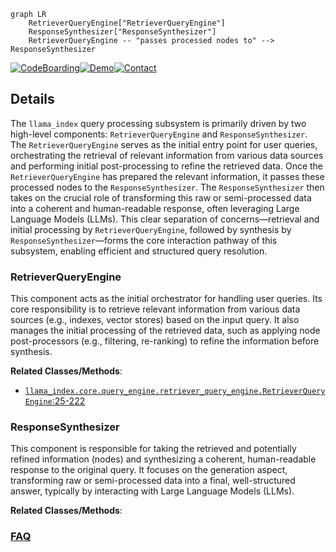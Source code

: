```mermaid
graph LR
    RetrieverQueryEngine["RetrieverQueryEngine"]
    ResponseSynthesizer["ResponseSynthesizer"]
    RetrieverQueryEngine -- "passes processed nodes to" --> ResponseSynthesizer
```

[![CodeBoarding](https://img.shields.io/badge/Generated%20by-CodeBoarding-9cf?style=flat-square)](https://github.com/CodeBoarding/CodeBoarding)[![Demo](https://img.shields.io/badge/Try%20our-Demo-blue?style=flat-square)](https://www.codeboarding.org/demo)[![Contact](https://img.shields.io/badge/Contact%20us%20-%20contact@codeboarding.org-lightgrey?style=flat-square)](mailto:contact@codeboarding.org)

## Details

The `llama_index` query processing subsystem is primarily driven by two high-level components: `RetrieverQueryEngine` and `ResponseSynthesizer`. The `RetrieverQueryEngine` serves as the initial entry point for user queries, orchestrating the retrieval of relevant information from various data sources and performing initial post-processing to refine the retrieved data. Once the `RetrieverQueryEngine` has prepared the relevant information, it passes these processed nodes to the `ResponseSynthesizer`. The `ResponseSynthesizer` then takes on the crucial role of transforming this raw or semi-processed data into a coherent and human-readable response, often leveraging Large Language Models (LLMs). This clear separation of concerns—retrieval and initial processing by `RetrieverQueryEngine`, followed by synthesis by `ResponseSynthesizer`—forms the core interaction pathway of this subsystem, enabling efficient and structured query resolution.

### RetrieverQueryEngine
This component acts as the initial orchestrator for handling user queries. Its core responsibility is to retrieve relevant information from various data sources (e.g., indexes, vector stores) based on the input query. It also manages the initial processing of the retrieved data, such as applying node post-processors (e.g., filtering, re-ranking) to refine the information before synthesis.


**Related Classes/Methods**:

- <a href="https://github.com/run-llama/llama_index/blob/main/llama-index-core/llama_index/core/query_engine/retriever_query_engine.py#L25-L222" target="_blank" rel="noopener noreferrer">`llama_index.core.query_engine.retriever_query_engine.RetrieverQueryEngine`:25-222</a>


### ResponseSynthesizer
This component is responsible for taking the retrieved and potentially refined information (nodes) and synthesizing a coherent, human-readable response to the original query. It focuses on the generation aspect, transforming raw or semi-processed data into a final, well-structured answer, typically by interacting with Large Language Models (LLMs).


**Related Classes/Methods**:





### [FAQ](https://github.com/CodeBoarding/GeneratedOnBoardings/tree/main?tab=readme-ov-file#faq)
